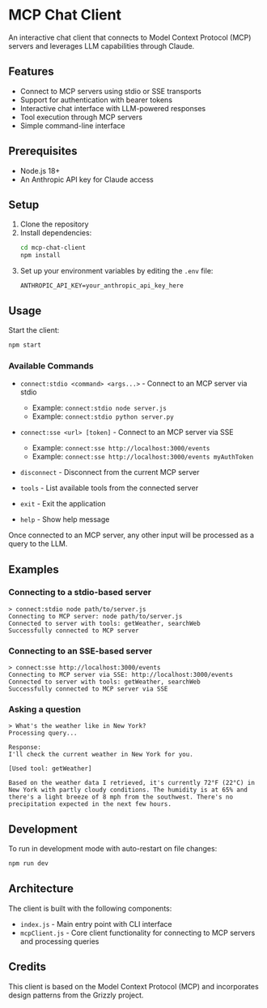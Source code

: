 # MCP Chat Client

An interactive chat client that connects to Model Context Protocol (MCP) servers and leverages LLM capabilities through Claude.

## Features

- Connect to MCP servers using stdio or SSE transports
- Support for authentication with bearer tokens
- Interactive chat interface with LLM-powered responses
- Tool execution through MCP servers
- Simple command-line interface

## Prerequisites

- Node.js 18+
- An Anthropic API key for Claude access

## Setup

1. Clone the repository
2. Install dependencies:
   ```bash
   cd mcp-chat-client
   npm install
   ```
3. Set up your environment variables by editing the `.env` file:
   ```
   ANTHROPIC_API_KEY=your_anthropic_api_key_here
   ```

## Usage

Start the client:

```bash
npm start
```

### Available Commands

- `connect:stdio <command> <args...>` - Connect to an MCP server via stdio
  - Example: `connect:stdio node server.js`
  - Example: `connect:stdio python server.py`

- `connect:sse <url> [token]` - Connect to an MCP server via SSE
  - Example: `connect:sse http://localhost:3000/events`
  - Example: `connect:sse http://localhost:3000/events myAuthToken`

- `disconnect` - Disconnect from the current MCP server

- `tools` - List available tools from the connected server

- `exit` - Exit the application

- `help` - Show help message

Once connected to an MCP server, any other input will be processed as a query to the LLM.

## Examples

### Connecting to a stdio-based server

```
> connect:stdio node path/to/server.js
Connecting to MCP server: node path/to/server.js
Connected to server with tools: getWeather, searchWeb
Successfully connected to MCP server
```

### Connecting to an SSE-based server

```
> connect:sse http://localhost:3000/events
Connecting to MCP server via SSE: http://localhost:3000/events
Connected to server with tools: getWeather, searchWeb
Successfully connected to MCP server via SSE
```

### Asking a question

```
> What's the weather like in New York?
Processing query...

Response:
I'll check the current weather in New York for you.

[Used tool: getWeather]

Based on the weather data I retrieved, it's currently 72°F (22°C) in New York with partly cloudy conditions. The humidity is at 65% and there's a light breeze of 8 mph from the southwest. There's no precipitation expected in the next few hours.
```

## Development

To run in development mode with auto-restart on file changes:

```bash
npm run dev
```

## Architecture

The client is built with the following components:

- `index.js` - Main entry point with CLI interface
- `mcpClient.js` - Core client functionality for connecting to MCP servers and processing queries

## Credits

This client is based on the Model Context Protocol (MCP) and incorporates design patterns from the Grizzly project. 